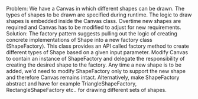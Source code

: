 Problem: 
    We have a Canvas in which different shapes can be drawn.
    The types of shapes to be drawn are specified during runtime.
    The logic to draw shapes is embedded inside the Canvas class.
    Overtime new shapes are required and Canvas has to be modified to adjust for new requirements.
Solution:
	The factory pattern suggests pulling out the logic of creating concrete implementations of Shape into a new factory class (ShapeFactory). 
	This class provides an API called factory method to create different types of Shape based on a given input parameter.
	Modify Canvas to contain an instance of ShapeFactory and delegate the responsibility of creating the desired shape to the factory.
	Any time a new shape is to be added, we'd need to modify ShapeFactory only to support the new shape and therefore Canvas remains intact.
	Alternatively, make ShapeFactory abstract and have for example TriangleShapeFactory, RectangleShapeFactory etc.. for drawing different sets of shapes.